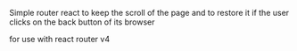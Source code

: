 Simple router react to keep the scroll of the page and to restore it if the user clicks on the back button of its browser

for use with react router v4